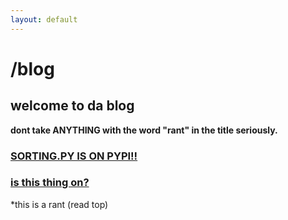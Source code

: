 ```yaml
---
layout: default
---
```


# /blog

## welcome to da blog

**dont take ANYTHING with the word "rant" in the title seriously.**

### [SORTING.PY IS ON PYPI!!](http://jased.site/blog/sorting-py-is-on-pypi)

### [is this thing on?](http://jased.site/blog/is-this-thing-on)

*this is a rant (read top)